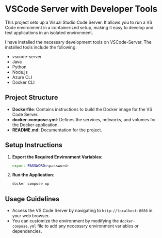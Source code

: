 # VSCode Server with Developer Tools

This project sets up a Visual Studio Code Server. It allows you to run a VS Code environment in a containerized setup, making it easy to develop and test applications in an isolated environment.

I have installed the necessary development tools on VSCode-Server. The installed tools include the following:

- vscode-server  
- Java  
- Python  
- Node.js  
- Azure CLI  
- Docker CLI  

## Project Structure

- **Dockerfile**: Contains instructions to build the Docker image for the VS Code Server.
- **docker-compose.yml**: Defines the services, networks, and volumes for the Docker application.
- **README.md**: Documentation for the project.

## Setup Instructions

1. **Export the Required Environment Variables**:
   ```bash
   export PASSWORD=<password>
   ```

2. **Run the Application**:
   ```bash
   docker compose up
   ```

## Usage Guidelines

- Access the VS Code Server by navigating to `http://localhost:8080` in your web browser.
- You can customize the environment by modifying the `docker-compose.yml` file to add any necessary environment variables or dependencies.
